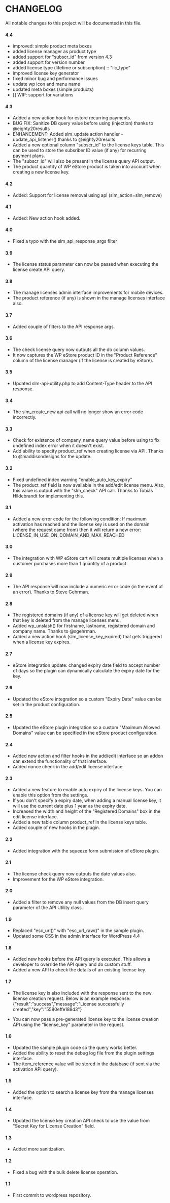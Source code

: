 # CHANGELOG
All notable changes to this project will be documented in this file.

#### 4.4
- improved: simple product meta boxes
- added license manager as product type
- added support for "subscr_id" from version 4.3
- added support for version number
- added license type (lifetime or subscription) :: "lic_type"
- improved license key generator
- fixed minor bug and performance issues
- update wp icon and menu name
- updated meta boxes (simple products)
- [] WIP: support for variations

#### 4.3
- Added a new action hook for estore recurring payments.
- BUG FIX: Sanitize DB query value before using (injection) thanks to @eighty20results
- ENHANCEMENT: Added slm_update action handler - update_api_listener() thanks to @eighty20results
- Added a new optional column "subscr_id" to the license keys table. This can be used to store the subsriber ID value (if any) for recurring payment plans.
- The "subscr_id" will also be present in the license query API output.
- The product quantity of WP eStore product is taken into account when creating a new license key.

#### 4.2
- Added: Support for license removal using api (slm_action=slm_remove)

#### 4.1
- Added: New action hook added.

#### 4.0
- Fixed a typo with the slm_api_response_args filter

#### 3.9
- The license status parameter can now be passed when executing the license create API query.

####  3.8
- The manage licenses admin interface improvements for mobile devices.
- The product reference (if any) is shown in the manage licenses interface also.

####  3.7
- Added couple of filters to the API response args.

####  3.6
- The check license query now outputs all the db column values.
- It now captures the WP eStore product ID in the \"Product Reference\" column of the license manager (if the license is created by eStore).

####  3.5
- Updated slm-api-utility.php to add Content-Type header to the API response.

####  3.4
- The slm_create_new api call will no longer show an error code incorrectly.

####  3.3
- Check for existence of company_name query value before using to fix undefined index error when it doesn\'t exist.
- Add ability to specify product_ref when creating license via API. Thanks to @maddisondesigns for the update.

####  3.2
- Fixed undefined index warning \"enable_auto_key_expiry\"
- The product_ref field is now available in the add/edit license menu. Also, this value is output with the \"slm_check\" API call. Thanks to Tobias Hildebrandt for implementing this.

####  3.1
- Added a new error code for the following condition:
If maximum activation has reached and the license key is used on the domain (where the request came from) then it will return a new error: LICENSE_IN_USE_ON_DOMAIN_AND_MAX_REACHED

####  3.0
- The integration with WP eStore cart will create multiple licenses when a customer purchases more than 1 quantity of a product.

####  2.9
- The API response will now include a numeric error code (in the event of an error). Thanks to Steve Gehrman.

####  2.8
- The registered domains (if any) of a license key will get deleted when that key is deleted from the manage licenses menu.
- Added wp_unslash() for firstname, lastname, registered domain and company name. Thanks to @sgehrman.
- Added a new action hook (slm_license_key_expired) that gets triggered when a license key expires.

####  2.7
- eStore integration update: changed expiry date field to accept number of days so the plugin can dynamically calculate the expiry date for the key.

####  2.6
- Updated the eStore integration so a custom \"Expiry Date\" value can be set in the product configuration.

####  2.5
- Updated the eStore plugin integration so a custom \"Maximum Allowed Domains\" value can be specified in the eStore product configuration.

####  2.4
- Added new action and filter hooks in the add/edit interface so an addon can extend the functionality of that interface.
- Added nonce check in the add/edit license interface.

####  2.3
- Added a new feature to enable auto expiry of the license keys. You can enable this option from the settings.
- If you don\'t specify a expiry date, when adding a manual license key, it will use the current date plus 1 year as the expiry date.
- Increased the width and height of the \"Registered Domains\" box in the edit license interface.
- Added a new table column product_ref in the license keys table.
- Added couple of new hooks in the plugin.

#### 2.2
- Added integration with the squeeze form submission of eStore plugin.

####  2.1
- The license check query now outputs the date values also.
- Improvement for the WP eStore integration.

####  2.0
- Added a filter to remove any null values from the DB insert query parameter of the API Utility class.

####  1.9
- Replaced \"esc_url()\" with \"esc_url_raw()\" in the sample plugin.
- Updated some CSS in the admin interface for WordPress 4.4

####  1.8
- Added new hooks before the API query is executed. This allows a developer to override the API query and do custom stuff.
- Added a new API to check the details of an existing license key.

####  1.7
* The license key is also included with the response sent to the new license creation request. Below is an example response:
{\"result\":\"success\",\"message\":\"License successfully created\",\"key\":\"5580effe188d3\"}

* You can now pass a pre-generated license key to the license creation API using the \"license_key\" parameter in the request.

#### 1.6
* Updated the sample plugin code so the query works better.
* Added the ability to reset the debug log file from the plugin settings interface.
* The item_reference value will be stored in the database (if sent via the activation API query).

####  1.5
* Added the option to search a license key from the manage licenses interface.

####  1.4
* Updated the license key creation API check to use the value from \"Secret Key for License Creation\" field.

####  1.3
* Added more sanitization.

####  1.2
* Fixed a bug with the bulk delete license operation.

####  1.1
* First commit to wordpress repository.
